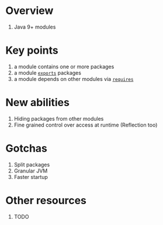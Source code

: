 # Overview
1. Java 9+ modules


# Key points
1. a module contains one or more packages
1. a module [`exports`](TODO) packages
1. a module depends on other modules via [`requires`](TODO)


# New abilities
1. Hiding packages from other modules
1. Fine grained control over access at runtime (Reflection too)


# Gotchas
1. Split packages
1. Granular JVM
1. Faster startup


# Other resources
1. TODO